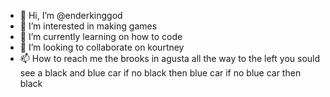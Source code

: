- 👋 Hi, I’m @enderkinggod
- 👀 I’m interested in making games
- 🌱 I’m currently learning on how to code
- 💞️ I’m looking to collaborate on kourtney
- 📫 How to reach me the brooks in agusta all the way to the left you sould see a black and blue car if no black then blue car if no blue car then black

<!---
enderkinggod/enderkinggod is a ✨ special ✨ repository because its `README.md` (this file) appears on your GitHub profile.
You can click the Preview link to take a look at your changes.
--->
